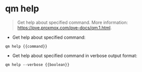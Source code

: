 # qm help

> Get help about specified command.
> More information: <https://pve.proxmox.com/pve-docs/qm.1.html>.

- Get help about specified command:

`qm help {{command}}`

- Get help about specified command in verbose output format:

`qm help --verbose {{boolean}}`
